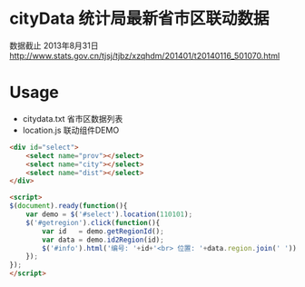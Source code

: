 # cityData 统计局最新省市区联动数据
数据截止 2013年8月31日
http://www.stats.gov.cn/tjsj/tjbz/xzqhdm/201401/t20140116_501070.html

# Usage
- citydata.txt 省市区数据列表
- location.js 联动组件DEMO

```html
<div id="select">
    <select name="prov"></select>
    <select name="city"></select>
    <select name="dist"></select>
</div>

<script>
$(document).ready(function(){
    var demo = $('#select').location(110101);
    $('#getregion').click(function(){
        var id   = demo.getRegionId();
        var data = demo.id2Region(id);
        $('#info').html('编号: '+id+'<br> 位置: '+data.region.join(' '));
    });
});
</script>
```
